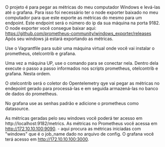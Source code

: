 O projeto é para pegar as métricas do meu computador Windows e levá-las até o grafana. Para isso foi necessário ter o node exporter baixado no meu computador para que este exporte as métricas do mesmo para um endpoint. 
Este endpoint será o número do ip da sua máquina na porta 9182. O node exporter você consegue baixar aqui: https://github.com/prometheus-community/windows_exporter/releases
Após seu windows já estará exportando as métricas.

Use o Vagrantfile para subir uma máquina virtual onde você vai instalar o prometheus, otelcontrib e grafana.

Uma vez a máquina UP, use o comando <vangrant ssh> para se conectar nela. Dentro dela execute o passo a passo informados nos scripts prometheus, otelcontrib e grafana. Nesta ordem.

O otelcontrib será o coletor do Opentelemetry qye vai pegar as métricas no endepoint gerado para processá-las e em seguida armazená-las no banco de dados do prometheus.

No grafana use as senhas padrão e adicione o prometheus como datasource.

As métricas geradas pelo seu windows você poderá ter acesso em http://localhost:9182/metrics.
As métricas no Prometheus você acessa em http://172.10.10.100:9090. - aqui procura as métricas iniciadas com "windows" que é o job_name dado no arquivo de config.
O grafana você terá acesso em http://172.10.10.100:3000.



